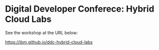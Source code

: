 # Digital Developer Conferece: Hybrid Cloud Labs

See the workshop at the URL below:

<https://ibm.github.io/ddc-hybrid-cloud-labs>
